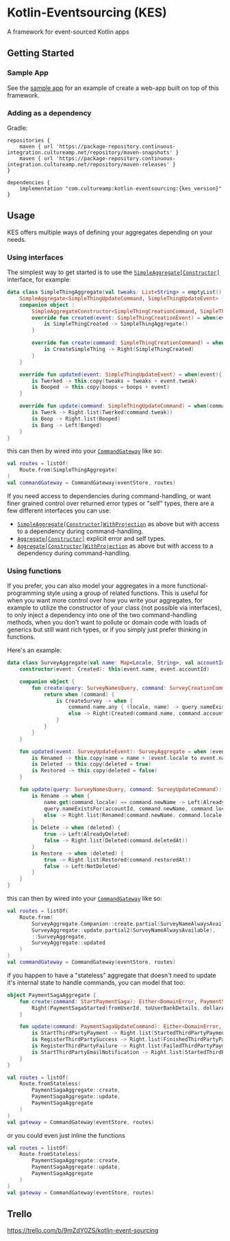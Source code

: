 # Kotlin-Eventsourcing (KES)

A framework for event-sourced Kotlin apps

## Getting Started

### Sample App

See the [sample app](https://github.com/cultureamp/kotlin-es-sample-service) for an example of create a web-app built
on top of this framework.

### Adding as a dependency

Gradle:

```
repositories {
    maven { url 'https://package-repository.continuous-integration.cultureamp.net/repository/maven-snapshots' }
    maven { url 'https://package-repository.continuous-integration.cultureamp.net/repository/maven-releases' }
}

dependencies {
    implementation "com.cultureamp:kotlin-eventsourcing:{kes_version}"
}
```

## Usage

KES offers multiple ways of defining your aggregates depending on your needs.

### Using interfaces

The simplest way to get started is to use the [`SimpleAggregate[Constructor]`](/src/main/kotlin/com/cultureamp/eventsourcing/Aggregate.kt) 
interface, for example:

```kotlin
data class SimpleThingAggregate(val tweaks: List<String> = emptyList(), val boops: List<Booped> = emptyList()) : 
    SimpleAggregate<SimpleThingUpdateCommand, SimpleThingUpdateEvent> {
    companion object : 
        SimpleAggregateConstructor<SimpleThingCreationCommand, SimpleThingCreationEvent, SimpleThingUpdateCommand, SimpleThingUpdateEvent> {
        override fun created(event: SimpleThingCreationEvent) = when(event) {
            is SimpleThingCreated -> SimpleThingAggregate()
        }

        override fun create(command: SimpleThingCreationCommand) = when(command){
            is CreateSimpleThing -> Right(SimpleThingCreated)
        }
    }

    override fun updated(event: SimpleThingUpdateEvent) = when(event){
        is Twerked -> this.copy(tweaks = tweaks + event.tweak)
        is Booped -> this.copy(boops = boops + event)
    }

    override fun update(command: SimpleThingUpdateCommand) = when(command) {
        is Twerk -> Right.list(Twerked(command.tweak))
        is Boop -> Right.list(Booped)
        is Bang -> Left(Banged)
    }
}
```

this can then by wired into your [`CommandGateway`](/src/main/kotlin/com/cultureamp/eventsourcing/CommandGateway.kt) 
like so:

```kotlin
val routes = listOf(
    Route.from(SimpleThingAggregate)
)
val commandGateway = CommandGateway(eventStore, routes)
```

If you need access to dependencies during command-handling, or want finer grained control over returned error types or
"self" types, there are a few different interfaces you can use:
* [`SimpleAggregate[Constructor]WithProjection`](/src/main/kotlin/com/cultureamp/eventsourcing/Aggregate.kt) as above 
but with access to a dependency during command-handling.
* [`Aggregate[Constructor]`](/src/main/kotlin/com/cultureamp/eventsourcing/Aggregate.kt) explicit error and self types.
* [`Aggregate[Constructor]WithProjection`](/src/main/kotlin/com/cultureamp/eventsourcing/Aggregate.kt) as above but with 
access to a dependency during command-handling.

### Using functions

If you prefer, you can also model your aggregates in a more functional-programming style using a group of related 
functions. This is useful for when you want more control over how you write your aggregates, for example to utilize the 
constructor of your class (not possible via interfaces), to only inject a dependency into one of the two 
command-handling methods, when you don't want to pollute or domain code with loads of generics but still want rich 
types, or if you simply just prefer thinking in functions.

Here's an example:

```kotlin
data class SurveyAggregate(val name: Map<Locale, String>, val accountId: UUID, val deleted: Boolean = false) {
    constructor(event: Created): this(event.name, event.accountId)

    companion object {
        fun create(query: SurveyNamesQuery, command: SurveyCreationCommand): Either<SurveyError, Created> {
            return when (command) {
                is CreateSurvey -> when {
                    command.name.any { (locale, name) -> query.nameExistsFor(command.accountId, name, locale)} -> Left(SurveyNameNotUnique)
                    else -> Right(Created(command.name, command.accountId, command.createdAt))
                }
            }
        }
    }

    fun updated(event: SurveyUpdateEvent): SurveyAggregate = when (event) {
        is Renamed -> this.copy(name = name + (event.locale to event.name))
        is Deleted -> this.copy(deleted = true)
        is Restored -> this.copy(deleted = false)
    }

    fun update(query: SurveyNamesQuery, command: SurveyUpdateCommand): Either<SurveyError, List<SurveyUpdateEvent>> = when (command) {
        is Rename -> when {
            name.get(command.locale) == command.newName -> Left(AlreadyRenamed)
            query.nameExistsFor(accountId, command.newName, command.locale) -> Left(SurveyNameNotUnique)
            else -> Right.list(Renamed(command.newName, command.locale, command.renamedAt))
        }
        is Delete -> when (deleted) {
            true -> Left(AlreadyDeleted)
            false -> Right.list(Deleted(command.deletedAt))
        }
        is Restore -> when (deleted) {
            true -> Right.list(Restored(command.restoredAt))
            false -> Left(NotDeleted)
        }
    }
}
```

this can then by wired into your [`CommandGateway`](/src/main/kotlin/com/cultureamp/eventsourcing/CommandGateway.kt) 
like so:

```kotlin
val routes = listOf(
    Route.from(
        SurveyAggregate.Companion::create.partial(SurveyNameAlwaysAvailable),
        SurveyAggregate::update.partial2(SurveyNameAlwaysAvailable),
        ::SurveyAggregate,
        SurveyAggregate::updated
    )
)
val commandGateway = CommandGateway(eventStore, routes)
```

if you happen to have a "stateless" aggregate that doesn't need to update it's internal state to handle commands, you
can model that too:

```kotlin
object PaymentSagaAggregate {
    fun create(command: StartPaymentSaga): Either<DomainError, PaymentSagaStarted> = with(command) {
        Right(PaymentSagaStarted(fromUserId, toUserBankDetails, dollarAmount, DateTime()))
    }

    fun update(command: PaymentSagaUpdateCommand): Either<DomainError, List<PaymentSagaUpdateEvent>> = when (command) {
        is StartThirdPartyPayment -> Right.list(StartedThirdPartyPayment(command.startedAt))
        is RegisterThirdPartySuccess -> Right.list(FinishedThirdPartyPayment(DateTime()))
        is RegisterThirdPartyFailure -> Right.list(FailedThirdPartyPayment(DateTime()))
        is StartThirdPartyEmailNotification -> Right.list(StartedThirdPartyEmailNotification(command.message, command.startedAt))
    }
}
```

```kotlin
val routes = listOf(
    Route.fromStateless(
        PaymentSagaAggregate::create,
        PaymentSagaAggregate::update,
        PaymentSagaAggregate
    )
)
val gateway = CommandGateway(eventStore, routes)
```

or you could even just inline the functions

```kotlin
val routes = listOf(
    Route.fromStateless(
        PaymentSagaAggregate::create,
        PaymentSagaAggregate::update,
        PaymentSagaAggregate
    )
)
val gateway = CommandGateway(eventStore, routes)
```


## Trello

https://trello.com/b/9mZdY0ZS/kotlin-event-sourcing
